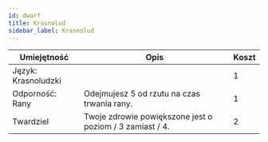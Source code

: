 ```yaml
---
id: dwarf
title: Krasnolud
sidebar_label: Krasnolud
---
```


| Umiejętność | Opis | Koszt |
|-------------|------|---|
| Język: Krasnoludzki | | 1 |
| Odporność: Rany | Odejmujesz 5 od rzutu na czas trwania rany. | 1 |
| Twardziel | Twoje zdrowie powiększone jest o poziom / 3 zamiast / 4. | 2 |